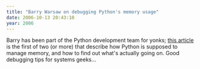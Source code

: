 ```yaml
---
title: "Barry Warsaw on debugging Python's memory usage"
date: 2006-10-13 20:43:18
year: 2006
---
```

Barry has been part of the Python development team for yonks; <a href="http://www.artima.com/forums/flat.jsp?forum=106&thread=174099">this article</a> is the first of two (or more) that describe how Python is supposed to manage memory, and how to find out what's actually going on.  Good debugging tips for systems geeks...
